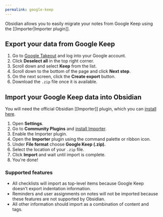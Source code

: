 ```yaml
---
permalink: google-keep
---
```

Obsidian allows you to easily migrate your notes from Google Keep using the [[Importer|Importer plugin]].

## Export your data from Google Keep

1. Go to [Google Takeout](https://takeout.google.com/settings/takeout) and log into your Google account.
2. Click **Deselect all** in the top right corner.
3. Scroll down and select **Keep** from the list. 
4. Scroll down to the bottom of the page and click **Next step**.
5. On the next screen, click the **Create export** button.
6. Download the `.zip` file once it is available.

## Import your Google Keep data into Obsidian

You will need the official Obsidian [[Importer]] plugin, which you can [install here](obsidian://show-plugin?id=obsidian-importer).

1. Open **Settings**.
2. Go to **Community Plugins** and [install Importer](obsidian://show-plugin?id=obsidian-importer).
3. Enable the Importer plugin.
4. Open the **Importer** plugin using the command palette or ribbon icon.
5. Under **File format** choose **Google Keep (.zip).**
6. Select the location of your `.zip` file.
7. Click **Import** and wait until import is complete.
8. You're done!

### Supported features

- All checklists will import as top-level items because Google Keep doesn't export indentation information.
- Reminders and user assignments on notes will not be imported because these features are not supported by Obsidian.
- All other information should import as a combination of content and tags.